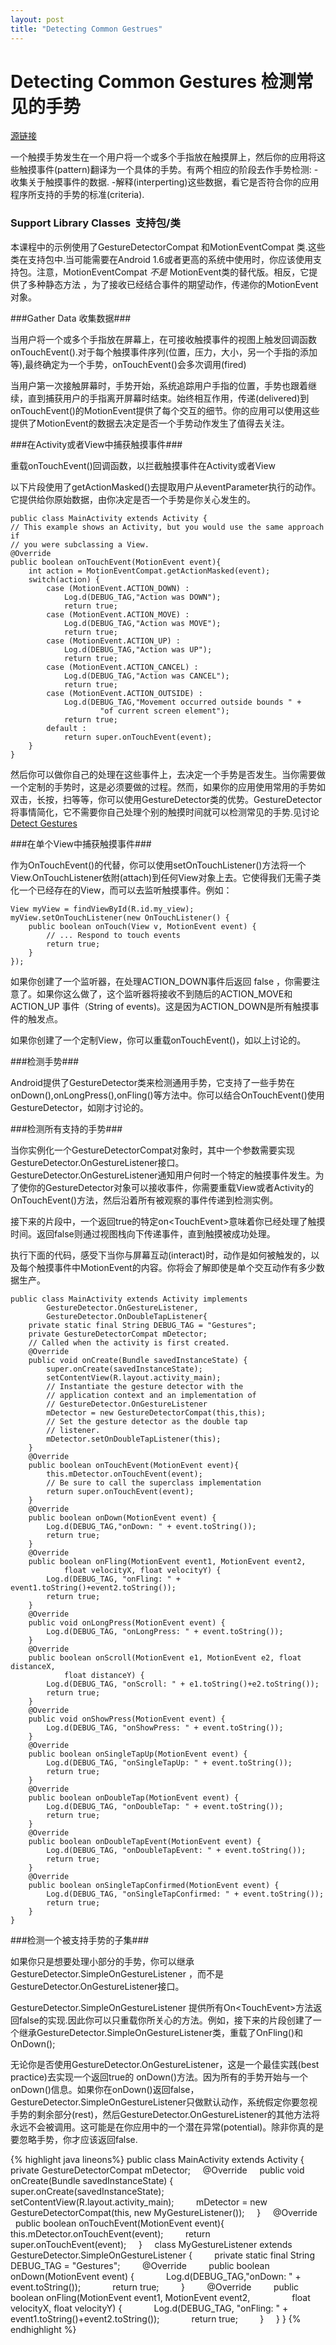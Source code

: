 ```yaml
---
layout: post
title: "Detecting Common Gestrues"
---
```


# Detecting Common Gestures 检测常见的手势

[源链接](http://developer.android.com/training/gestures/detector.html)

一个触摸手势发生在一个用户将一个或多个手指放在触摸屏上，然后你的应用将这些触摸事件(pattern)翻译为一个具体的手势。有两个相应的阶段去作手势检测:
-收集关于触摸事件的数据.
-解释(interperting)这些数据，看它是否符合你的应用程序所支持的手势的标准(criteria).

### Support Library Classes  支持包/类 
 
本课程中的示例使用了GestureDetectorCompat 和MotionEventCompat 类.这些类在支持包中.当可能需要在Android 1.6或者更高的系统中使用时，你应该使用支持包。注意，MotionEventCompat <em>不是</em> MotionEvent类的替代版。相反，它提供了多种静态方法 ，为了接收已经结合事件的期望动作，传递你的MotionEvent对象。

###Gather Data 收集数据###

当用户将一个或多个手指放在屏幕上，在可接收触摸事件的视图上触发回调函数 onTouchEvent().对于每个触摸事件序列(位置，压力，大小，另一个手指的添加等),最终确定为一个手势，onTouchEvent()会多次调用(fired)

当用户第一次接触屏幕时，手势开始，系统追踪用户手指的位置，手势也跟着继续，直到捕获用户的手指离开屏幕时结束。始终相互作用，传递(delivered)到onTouchEvent()的MotionEvent提供了每个交互的细节。你的应用可以使用这些提供了MotionEvent的数据去决定是否一个手势动作发生了值得去关注。

###在Activity或者View中捕获触摸事件###

重载onTouchEvent()回调函数，以拦截触摸事件在Activity或者View

以下片段使用了getActionMasked()去提取用户从eventParameter执行的动作。它提供给你原始数据，由你决定是否一个手势是你关心发生的。

```
public class MainActivity extends Activity {
// This example shows an Activity, but you would use the same approach if
// you were subclassing a View.
@Override
public boolean onTouchEvent(MotionEvent event){ 
    int action = MotionEventCompat.getActionMasked(event);
    switch(action) {
        case (MotionEvent.ACTION_DOWN) :
            Log.d(DEBUG_TAG,"Action was DOWN");
            return true;
        case (MotionEvent.ACTION_MOVE) :
            Log.d(DEBUG_TAG,"Action was MOVE");
            return true;
        case (MotionEvent.ACTION_UP) :
            Log.d(DEBUG_TAG,"Action was UP");
            return true;
        case (MotionEvent.ACTION_CANCEL) :
            Log.d(DEBUG_TAG,"Action was CANCEL");
            return true;
        case (MotionEvent.ACTION_OUTSIDE) :
            Log.d(DEBUG_TAG,"Movement occurred outside bounds " +
                    "of current screen element");
            return true;      
        default : 
            return super.onTouchEvent(event);
    }      
}
```

然后你可以做你自己的处理在这些事件上，去决定一个手势是否发生。当你需要做一个定制的手势时，这是必须要做的过程。然而，如果你的应用使用常用的手势如双击，长按，扫等等，你可以使用GestureDetector类的优势。GestureDetector将事情简化，它不需要你自己处理个别的触摸时间就可以检测常见的手势.见讨论[Detect Gestures](http://developer.android.com/training/gestures/detector.html#detect)

###在单个View中捕获触摸事件###

作为OnTouchEvent()的代替，你可以使用setOnTouchListener()方法将一个View.OnTouchListener依附(attach)到任何View对象上去。它使得我们无需子类化一个已经存在的View，而可以去监听触摸事件。例如：


```
View myView = findViewById(R.id.my_view); 
myView.setOnTouchListener(new OnTouchListener() {
    public boolean onTouch(View v, MotionEvent event) {
        // ... Respond to touch events       
        return true;
    }
});
```

如果你创建了一个监听器，在处理ACTION_DOWN事件后返回 false ，你需要注意了。如果你这么做了，这个监听器将接收不到随后的ACTION_MOVE和ACTION_UP 事件（String of events)。这是因为ACTION_DOWN是所有触摸事件的触发点。

如果你创建了一个定制View，你可以重载onTouchEvent()，如以上讨论的。

###检测手势###


Android提供了GestureDetector类来检测通用手势，它支持了一些手势在onDown(),onLongPress(),onFling()等方法中。你可以结合OnTouchEvent()使用GestureDetector，如刚才讨论的。

###检测所有支持的手势###
 
当你实例化一个GestureDetectorCompat对象时，其中一个参数需要实现GestureDetector.OnGestureListener接口。GestureDetector.OnGestureListener通知用户何时一个特定的触摸事件发生。为了使你的GestureDetector对象可以接收事件，你需要重载View或者Activity的OnTouchEvent()方法，然后沿着所有被观察的事件传递到检测实例。

 
接下来的片段中，一个返回true的特定on&lt;TouchEvent&gt;意味着你已经处理了触摸时间。返回false则通过视图栈向下传递事件，直到触摸被成功处理。
 
执行下面的代码，感受下当你与屏幕互动(interact)时，动作是如何被触发的，以及每个触摸事件中MotionEvent的内容。你将会了解即使是单个交互动作有多少数据生产。

```
public class MainActivity extends Activity implements 
        GestureDetector.OnGestureListener,
        GestureDetector.OnDoubleTapListener{
    private static final String DEBUG_TAG = "Gestures";
    private GestureDetectorCompat mDetector; 
    // Called when the activity is first created. 
    @Override
    public void onCreate(Bundle savedInstanceState) {
        super.onCreate(savedInstanceState);
        setContentView(R.layout.activity_main);
        // Instantiate the gesture detector with the
        // application context and an implementation of
        // GestureDetector.OnGestureListener
        mDetector = new GestureDetectorCompat(this,this);
        // Set the gesture detector as the double tap
        // listener.
        mDetector.setOnDoubleTapListener(this);
    }
    @Override 
    public boolean onTouchEvent(MotionEvent event){ 
        this.mDetector.onTouchEvent(event);
        // Be sure to call the superclass implementation
        return super.onTouchEvent(event);
    }
    @Override
    public boolean onDown(MotionEvent event) { 
        Log.d(DEBUG_TAG,"onDown: " + event.toString()); 
        return true;
    }
    @Override
    public boolean onFling(MotionEvent event1, MotionEvent event2, 
            float velocityX, float velocityY) {
        Log.d(DEBUG_TAG, "onFling: " + event1.toString()+event2.toString());
        return true;
    }
    @Override
    public void onLongPress(MotionEvent event) {
        Log.d(DEBUG_TAG, "onLongPress: " + event.toString()); 
    }
    @Override
    public boolean onScroll(MotionEvent e1, MotionEvent e2, float distanceX,
            float distanceY) {
        Log.d(DEBUG_TAG, "onScroll: " + e1.toString()+e2.toString());
        return true;
    }
    @Override
    public void onShowPress(MotionEvent event) {
        Log.d(DEBUG_TAG, "onShowPress: " + event.toString());
    }
    @Override
    public boolean onSingleTapUp(MotionEvent event) {
        Log.d(DEBUG_TAG, "onSingleTapUp: " + event.toString());
        return true;
    }
    @Override
    public boolean onDoubleTap(MotionEvent event) {
        Log.d(DEBUG_TAG, "onDoubleTap: " + event.toString());
        return true;
    }
    @Override
    public boolean onDoubleTapEvent(MotionEvent event) {
        Log.d(DEBUG_TAG, "onDoubleTapEvent: " + event.toString());
        return true;
    }
    @Override
    public boolean onSingleTapConfirmed(MotionEvent event) {
        Log.d(DEBUG_TAG, "onSingleTapConfirmed: " + event.toString());
        return true;
    }
}
```

###检测一个被支持手势的子集###
 

如果你只是想要处理小部分的手势，你可以继承GestureDetector.SimpleOnGestureListener ，而不是GestureDetector.OnGestureListener接口。
 

GestureDetector.SimpleOnGestureListener 提供所有On&lt;TouchEvent&gt;方法返回false的实现.因此你可以只重载你所关心的方法。例如，接下来的片段创建了一个继承GestureDetector.SimpleOnGestureListener类，重载了OnFling()和OnDown();
 

无论你是否使用GestureDetector.OnGestureListener，这是一个最佳实践(best practice)去实现一个返回true的 onDown()方法。因为所有的手势开始与一个onDown()信息。如果你在onDown()返回false，GestureDetector.SimpleOnGestureListener只做默认动作，系统假定你要忽视手势的剩余部分(rest)，然后GestureDetector.OnGestureListener的其他方法将永远不会被调用。这可能是在你应用中的一个潜在异常(potential)。除非你真的是要忽略手势，你才应该返回false.

{% highlight java lineons%}
public class MainActivity extends Activity { 
    private GestureDetectorCompat mDetector; 
    @Override
    public void onCreate(Bundle savedInstanceState) {
        super.onCreate(savedInstanceState);
        setContentView(R.layout.activity_main);
        mDetector = new GestureDetectorCompat(this, new MyGestureListener());
    }
    @Override 
    public boolean onTouchEvent(MotionEvent event){ 
        this.mDetector.onTouchEvent(event);
        return super.onTouchEvent(event);
    }
    class MyGestureListener extends GestureDetector.SimpleOnGestureListener {
        private static final String DEBUG_TAG = "Gestures"; 
        @Override
        public boolean onDown(MotionEvent event) { 
            Log.d(DEBUG_TAG,"onDown: " + event.toString()); 
            return true;
        }
        @Override
        public boolean onFling(MotionEvent event1, MotionEvent event2, 
                float velocityX, float velocityY) {
            Log.d(DEBUG_TAG, "onFling: " + event1.toString()+event2.toString());
            return true;
        }
    }
}
{% endhighlight %}
